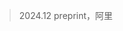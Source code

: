 > 2024.12 preprint，阿里
<!-- In our previous work, we introduced CosyVoice, a multilingual speech synthesis
model based on supervised discrete speech tokens. By employing progressive se-
mantic decoding with two popular generative models, language models (LMs) and
Flow Matching, CosyVoice demonstrated high prosody naturalness, content con-
sistency, and speaker similarity in speech in-context learning. Recently, significant
progress has been made in multi-modal large language models (LLMs), where the
response latency and real-time factor of speech synthesis play a crucial role in the
interactive experience. Therefore, in this report, we present an improved stream-
ing speech synthesis model, CosyVoice 2, which incorporates comprehensive and
systematic optimizations. Specifically, we introduce finite-scalar quantization to
improve the codebook utilization of speech tokens. For the text-speech LM, we
streamline the model architecture to allow direct use of a pre-trained LLM as the
backbone. In addition, we develop a chunk-aware causal flow matching model to
support various synthesis scenarios, enabling both streaming and non-streaming
synthesis within a single model. By training on a large-scale multilingual dataset,
CosyVoice 2 achieves human-parity naturalness, minimal response latency, and
virtually lossless synthesis quality in the streaming mode. We invite readers to
listen to the demos at https://funaudiollm.github.io/cosyvoice2. -->
